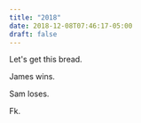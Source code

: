 ```yaml
---
title: "2018"
date: 2018-12-08T07:46:17-05:00
draft: false
---
```


Let's get this bread.

James wins.

Sam loses.

Fk.

